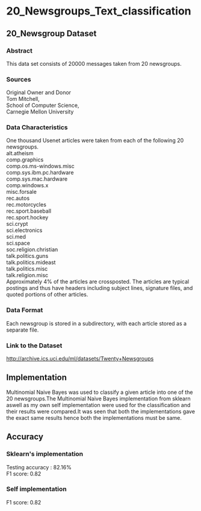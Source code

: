 # 20_Newsgroups_Text_classification

## 20_Newsgroup Dataset
### Abstract
This data set consists of 20000 messages taken from 20 newsgroups.
### Sources
Original Owner and Donor<br/>
Tom Mitchell,<br/>
School of Computer Science,<br/>
Carnegie Mellon University
### Data Characteristics
One thousand Usenet articles were taken from each of the following 20 newsgroups.<br/>
    alt.atheism<br/>
    comp.graphics<br/>
    comp.os.ms-windows.misc<br/>
    comp.sys.ibm.pc.hardware<br/>
    comp.sys.mac.hardware<br/>
    comp.windows.x<br/>
    misc.forsale<br/>
    rec.autos<br/>
    rec.motorcycles<br/>
    rec.sport.baseball<br/>
    rec.sport.hockey<br/>
    sci.crypt<br/>
    sci.electronics<br/>
    sci.med<br/>
    sci.space<br/>
    soc.religion.christian<br/>
    talk.politics.guns<br/>
    talk.politics.mideast<br/>
    talk.politics.misc<br/>
    talk.religion.misc<br/>
Approximately 4% of the articles are crossposted. The articles are typical postings and thus have headers including subject lines, signature files, and quoted portions of other articles.
### Data Format
Each newsgroup is stored in a subdirectory, with each article stored as a separate file.
### Link to the Dataset
http://archive.ics.uci.edu/ml/datasets/Twenty+Newsgroups
## Implementation
Multinomial Naive Bayes was used to classify a given article into one of the 20 newsgroups.The Multinomial Naive Bayes implementation from sklearn aswell as my own self implementation were used for the classification and their results were compared.It was seen that both the implementations gave the exact same results hence both the implementations must be same.
## Accuracy
### Sklearn's implementation
Testing accuracy : 82.16%<br/>
F1 score: 0.82
### Self implementation
F1 score: 0.82

